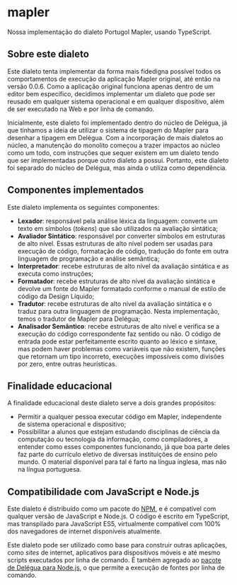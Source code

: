 # mapler

Nossa implementação do dialeto Portugol Mapler, usando TypeScript. 

## Sobre este dialeto

Este dialeto tenta implementar da forma mais fidedigna possível todos os comportamentos de execução da aplicação Mapler original, até então na versão 0.0.6. Como a aplicação original funciona apenas dentro de um editor bem específico, decidimos implementar um dialeto que pode ser reusado em qualquer sistema operacional e em qualquer dispositivo, além de ser executado na Web e por linha de comando.

Inicialmente, este dialeto foi implementado dentro do núcleo de Delégua, já que tínhamos a ideia de utilizar o sistema de tipagem do Mapler para desenhar a tipagem em Delégua. Com a incorporação de mais dialetos ao núcleo, a manutenção do monolito começou a trazer impactos ao núcleo como um todo, com instruções que sequer existem em um dialeto tendo que ser implementadas porque outro dialeto a possui. Portanto, este dialeto foi separado do núcleo de Delégua, mas ainda o utiliza como dependência. 

## Componentes implementados

Este dialeto implementa os seguintes componentes:

- **Lexador**: responsável pela análise léxica da linguagem: converte um texto em símbolos (_tokens_) que são utilizados na avaliação sintática;
- **Avaliador Sintático**: responsável por converter símbolos em estruturas de alto nível. Essas estruturas de alto nível podem ser usadas para execução de código, formatação de código, tradução do fonte em outra linguagem de programação e análise semântica;
- **Interpretador**: recebe estruturas de alto nível da avaliação sintática e as executa como instruções;
- **Formatador**: recebe estruturas de alto nível da avaliação sintática e devolve um fonte do Mapler formatado conforme o manual de estilo de código da Design Líquido;
- **Tradutor**: recebe estruturas de alto nível da avaliação sintática e o traduz para outra linguagem de programação. Nesta implementação, temos o tradutor de Mapler para Delégua;
- **Analisador Semântico**: recebe estruturas de alto nível e verifica se a execução do código correspondente faz sentido ou não. O código de entrada pode estar perfeitamente escrito quanto ao léxico e sintaxe, mas podem haver problemas como variáveis que não existem, funções que retornam um tipo incorreto, execuções impossíveis como divisões por zero, entre outras heurísticas.

## Finalidade educacional

A finalidade educacional deste dialeto serve a dois grandes propósitos:

- Permitir a qualquer pessoa executar código em Mapler, independente de sistema operacional e dispositivo;
- Possibilitar a alunos que estejam estudando disciplinas de ciência da computação ou tecnologia da informação, como compiladores, a entender como esses componentes funcionando, já que boa parte deles faz parte do currículo eletivo de diversas instituições de ensino pelo mundo. O material disponível para tal é farto na língua inglesa, mas não na língua portuguesa.

## Compatibilidade com JavaScript e Node.js

Este dialeto é distribuído como um pacote do [NPM](https://npmjs.com), e é compatível com qualquer versão de JavaScript e Node.js. O código é escrito em TypeScript, mas transpilado para JavaScript ES5, virtualmente compatível com 100% dos navegadores de internet disponíveis atualmente.

Este dialeto pode ser utilizado como base para construir outras aplicações, como _sites_ de internet, aplicativos para dispositivos móveis e até mesmo scripts executados por linha de comando. É também agregado ao [pacote de Delégua para Node.js](https://github.com/DesignLiquido/delegua-node), o que permite a execução de fontes por linha de comando.
